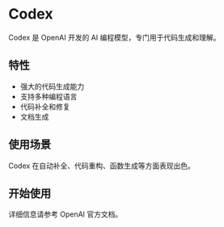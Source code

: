# Codex

Codex 是 OpenAI 开发的 AI 编程模型，专门用于代码生成和理解。

## 特性

- 强大的代码生成能力
- 支持多种编程语言
- 代码补全和修复
- 文档生成

## 使用场景

Codex 在自动补全、代码重构、函数生成等方面表现出色。

## 开始使用

详细信息请参考 OpenAI 官方文档。
